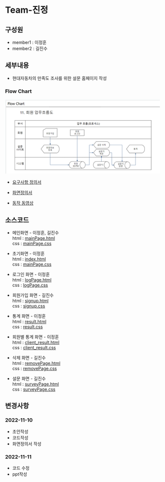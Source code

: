 # Team-진정
## 구성원
- member1 : 이정훈  
- member2 : 길진수  

## 세부내용
* 현대자동차의 만족도 조사를 위한 설문 홈페이지 작성

### Flow Chart
![ERD](./refers/%ED%94%8C%EB%A1%9C%EC%9A%B0%EC%B0%A8%ED%8A%B8.PNG)
 
- [요구사항 정의서](./refers/%EC%9A%94%EA%B5%AC%EC%82%AC%ED%95%AD%EC%A0%95%EC%9D%98%EC%84%9C_%EB%81%9D%EA%B9%8C%EC%A7%80%EB%B2%84%ED%8C%80.pdf)  

- [화면정의서](./refers/02.%ED%99%94%EB%A9%B4%EC%84%A4%EA%B3%84_V1.0_Template%EC%9D%98%20%EC%82%AC%EB%B3%B8.pdf)  

- [동작 동영상](https://www.youtube.com/watch?v=reu-z99OnQ8)

## 소스코드
- 메인화면 - 이정훈, 길진수  
html : [mainPage.html](./docs/HTML/mainPage.html)  
css : [mainPage.css](./docs/CSS/mainPage.css)

- 초기화면 - 이정훈  
html : [index.html](./docs/index.html)  
css : [mainPage.css](./docs/CSS/firstPage.css)

- 로그인 화면 - 이정훈  
html : [logPage.html](./docs/HTML/logPage.html)  
css : [logPage.css](./docs/CSS/loginPage.css)

- 회원가입 화면 - 길진수  
html : [signup.html](./docs/HTML/signup.html)  
css : [signup.css](./docs/CSS/signup.css)

- 통계 화면 - 이정훈  
html : [result.html](./docs/HTML/result.html)  
css : [result.css](./docs/CSS/result.css)

- 회원별 통계 화면 - 이정훈  
html : [client_result.html](./docs/HTML/client_result.html)  
css : [client_result.css](./docs/CSS/client_result.css)

- 삭제 화면 - 길진수  
html : [removePage.html](./docs/HTML/removePage.html)  
css : [removePage.css](./docs/CSS/removePage.css)


- 설문 화면 - 길진수  
html : [surveyPage.html](./docs/HTML/surveyPage.html)  
css : [surveyPage.css](./docs/CSS/surveyPage.css)



## 변경사항
### 2022-11-10
- 초안작성
- 코드작성
- 화면정의서 작성 
### 2022-11-11
- 코드 수정
- ppt작성
